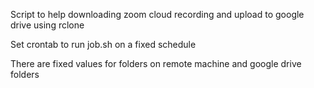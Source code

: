 Script to help downloading zoom cloud recording and upload to google drive using rclone

Set crontab to run job.sh on a fixed schedule

There are fixed values for folders on remote machine and google drive folders
